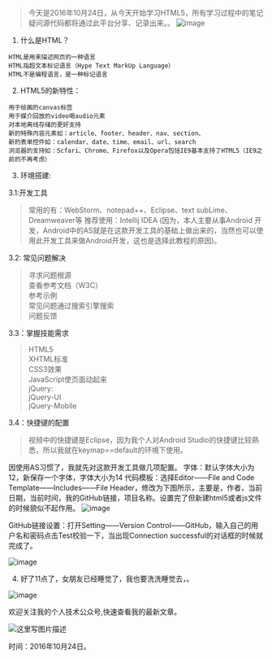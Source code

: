 > 今天是2016年10月24日，从今天开始学习HTML5，所有学习过程中的笔记疑问源代码都将通过此平台分享、记录出来。。
![image](http://p1.pstatp.com/large/f780006b0881c7ac278)

1. 什么是HTML？

```
HTML是用来描述网页的一种语言
HTML指超文本标记语言（Hype Text MarkUp Language）
HTML不是编程语言，是一种标记语言
```
2. HTML5的新特性：
```
用于绘画的canvas标签
用于媒介回放的video喝audio元素
对本地离线存储的更好支持
新的特殊内容元素如：article、footer、header、nav、section、
新的表单控件如：calendar、date、time、email、url、search
浏览器的支持如：Scfari、Chrome、Firefox以及Opera包括IE9基本支持了HTML5（IE9之前的不再考虑）
```
3. 环境搭建:

3.1:开发工具

> 常用的有：WebStorm、notepad++、Eclipse、text subLime、Dreamweaver等
> 推荐使用：Intellij IDEA (因为，本人主要从事Android 开发，Android中的AS就是在这款开发工具的基础上做出来的，当然也可以使用此开发工具来做Android开发，这也是选择此教程的原因)。

3.2: 常见问题解决
> 寻求问题根源       
查看参考文档（W3C）     
参考示例    
常见问题通过搜索引擎搜索   
问题反馈

3.3：掌握技能需求
> HTML5         
XHTML标准      
CSS3效果        
JavaScript使页面动起来  
jQuery:     
jQuery-UI   
jQuery-Mobile
     
 3.4：快捷键的配置
>  视频中的快捷键是Eclipse，因为我个人对Android Studio的快捷键比较熟悉，所以我就在keymap==default的环境下使用。              

因使用AS习惯了，我就先对这款开发工具做几项配置。
字体：默认字体大小为12，新保存一个字体，字体大小为14
代码模板：选择Editor——File and Code Template——Includes——File Header，修改为下图所示，主要是，作者，当前日期，当前时间，我的GitHub链接，项目名称。设置完了但新建html5或者js文件的时候貌似不起作用。
![image](http://p3.pstatp.com/large/101e000005a55ad20354)

GitHub链接设置：打开Setting——Version Control——GitHub，输入自己的用户名和密码点击Test校验一下，当出现Connection successful的对话框的时候就完成了。
    
    
![image](http://p2.pstatp.com/large/f780006c0e0dd2cca25)

4. 好了11点了，女朋友已经睡觉了，我也要洗洗睡觉去，。

 ![image](http://p1.pstatp.com/large/10230007d208e17bd00b)
 
欢迎关注我的个人技术公众号,快速查看我的最新文章。

![这里写图片描述](http://img.blog.csdn.net/20161220174646569?watermark/2/text/aHR0cDovL2Jsb2cuY3Nkbi5uZXQvY2NnXzIwMTIxNjMyMw==/font/5a6L5L2T/fontsize/400/fill/I0JBQkFCMA==/dissolve/70/gravity/SouthEast)

时间：2016年10月24日。
